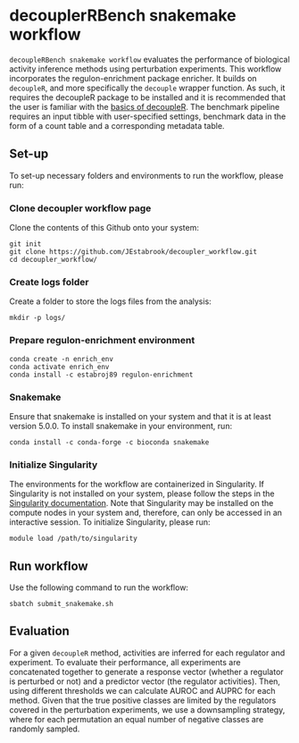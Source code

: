 # decouplerRBench snakemake workflow
`decoupleRBench snakemake workflow` evaluates the performance of biological activity inference methods using perturbation experiments. This workflow incorporates the regulon-enrichment package enricher. It builds on `decoupleR`, and more specifically the `decouple` wrapper function. As such, it requires the decoupleR package to be installed and it is recommended that the user is familiar with the [basics of decoupleR](https://saezlab.github.io/decoupleR/articles/decoupleR.html#basics-1). The benchmark pipeline requires an input tibble with user-specified settings, benchmark data in the form of a count table and a corresponding metadata table.

## Set-up
To set-up necessary folders and environments to run the workflow, please run:

### Clone decoupler workflow page
Clone the contents of this Github onto your system:
```
git init
git clone https://github.com/JEstabrook/decoupler_workflow.git
cd decoupler_workflow/
```


### Create logs folder
Create a folder to store the logs files from the analysis:
```
mkdir -p logs/
```
     
### Prepare regulon-enrichment environment
```
conda create -n enrich_env
conda activate enrich_env 
conda install -c estabroj89 regulon-enrichment
```

### Snakemake
Ensure that snakemake is installed on your system and that it is at least version 5.0.0. To install snakemake in your environment, run:
```
conda install -c conda-forge -c bioconda snakemake
```

### Initialize Singularity
The environments for the workflow are containerized in Singularity. If Singularity is not installed on your system, please follow the steps in the [Singularity documentation](https://docs.sylabs.io/guides/3.0/user-guide/installation.html#). Note that Singularity may be installed on the compute nodes in your system and, therefore, can only be accessed in an interactive session. To initialize Singularity, please run: 
```
module load /path/to/singularity
```

## Run workflow
Use the following command to run the workflow:
```
sbatch submit_snakemake.sh
```

## Evaluation
For a given `decoupleR` method, activities are inferred for each regulator and 
experiment. To evaluate their performance, all experiments are concatenated 
together to generate a response vector (whether a regulator is perturbed or not)
and a predictor vector (the regulator activities). Then, using different 
thresholds we can calculate AUROC and AUPRC for each method. Given that the true 
positive classes are limited by the regulators covered in the perturbation 
experiments, we use a downsampling strategy, where for each permutation an 
equal number of negative classes are randomly sampled.
